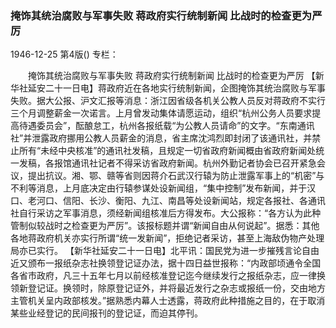 ### 掩饰其统治腐败与军事失败  蒋政府实行统制新闻  比战时的检查更为严厉

1946-12-25
第4版()
专栏：

　　掩饰其统治腐败与军事失败
    蒋政府实行统制新闻
    比战时的检查更为严厉
    【新华社延安二十一日电】蒋政府近在各地实行统制新闻，企图掩饰其统治腐败与军事失败。据大公报、沪文汇报等消息：浙江因省级各机关公教人员反对蒋政府不实行三个月调整薪金一次诺言。上月曾发动集体请愿运动，组织“杭州公务人员要求提高待遇委员会”，酝酿怠工，杭州各报纸载“为公教人员请命”的文字。“东南通讯社”并泄露政府挪用公教人员薪金的消息，省主席沈鸿烈即封闭了该通讯社，并禁止所有“未经中央核准”的通讯社发稿，且规定一切省政府新闻概由省政府新闻处统一发稿，各报馆通讯社记者不得采访省政府新闻。杭州外勤记者协会已召开紧急会议，提出抗议。湘、鄂、赣等省则因蒋介石武汉行辕为防止泄露军事上的“机密”与不利等消息，上月底决定由行辕参谋处设新闻组，“集中控制”发布新闻，并于汉口、老河口、信阳、长沙、衡阳、九江、南昌等处设新闻站，规定各报社、各通讯社自行采访之军事消息，须经新闻组核准后方得发布。大公报称：“各方认为此种管制似较战时之检查更为严厉”。该报标题并谓“新闻自由从何说起”。据悉：其他各地蒋政府机关亦实行所谓“统一发新闻”，拒绝记者采访，甚至上海敌伪物产处理局亦已实行。
    【新华社延安二十一日电】北平讯：国民党为进一步摧残言论自由近又颁布一报纸杂志社换领登记证办法，据十四日益世报称：“内政部顷通令全国各省市政府，凡三十五年七月以前经核准登记迄今继续发行之报纸杂志，应一律换领新登记证。换领时，除原登记证外，并将最近发行之杂志或报纸一份，交由地方主管机关呈内政部核发。”据熟悉内幕人士透露，蒋政府此种措施之目的，在于取消某些业经登记的民间报刊的登记证，而迫其停刊。

